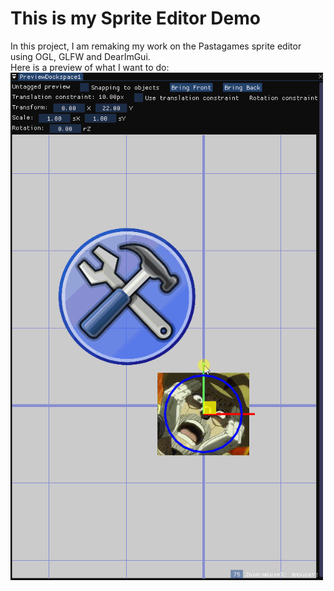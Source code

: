 # This is my Sprite Editor Demo
In this project, I am remaking my work on the Pastagames sprite editor using OGL, GLFW and DearImGui.
<br>Here is a preview of what I want to do: <br>![alt-text](https://github.com/Ilygos/sprite_editor/blob/master/Sprite_Editor_Demo.gif)
